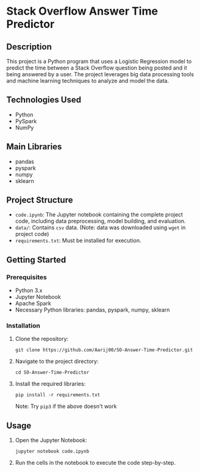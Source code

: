 # Stack Overflow Answer Time Predictor

## Description
This project is a Python program that uses a Logistic Regression model to predict the time between a Stack Overflow question being posted and it being answered by a user. The project leverages big data processing tools and machine learning techniques to analyze and model the data.

## Technologies Used
- Python
- PySpark
- NumPy
## Main Libraries
- pandas
- pyspark
- numpy
- sklearn

## Project Structure
- `code.ipynb`: The Jupyter notebook containing the complete project code, including data preprocessing, model building, and evaluation.
- `data/`: Contains `csv` data. (Note: data was downloaded using `wget` in project code)
- `requirements.txt`: Must be installed for execution.

## Getting Started
### Prerequisites
- Python 3.x
- Jupyter Notebook
- Apache Spark
- Necessary Python libraries: pandas, pyspark, numpy, sklearn

### Installation
1. Clone the repository:
   ```
   git clone https://github.com/Aarij00/SO-Answer-Time-Predictor.git
   ```
2. Navigate to the project directory:
   ```
   cd SO-Answer-Time-Predictor
   ```
3. Install the required libraries:
   ```
   pip install -r requirements.txt
   ```
   Note: Try `pip3` if the above doesn't work

## Usage
1. Open the Jupyter Notebook:
   ```
   jupyter notebook code.ipynb
   ```
2. Run the cells in the notebook to execute the code step-by-step.

